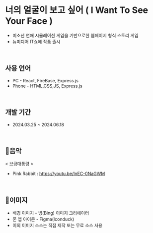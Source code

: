# 너의 얼굴이 보고 싶어 ( I Want To See Your Face )
- 미소년 연애 시뮬레이션 게임을 기반으로한 웹페이지 형식 스토리 게임<br/>
- 뉴미디어 IT쇼에 작품 출시<br/>
<br/>

## 사용 언어
- PC - React, FireBase, Express.js<br/>
- Phone - HTML,CSS,JS, Express.js<br/>
<br/>

## 개발 기간
- 2024.03.25 ~ 2024.06.18<br/>
<br/>

## 🎵음악
< 브금대통령 ><br/>
- Pink Rabbit : https://youtu.be/lnEC-0NaGWM<br/>
<br/>

## 🎨이미지
- 배경 이미지 - 빙(Bing) 이미지 크리에이터<br/>
- 폰 앱 아이콘 - Figma(Iconduck)<br/>
- 이외 이미지 소스는 직접 제작 또는 무료 소스 사용
